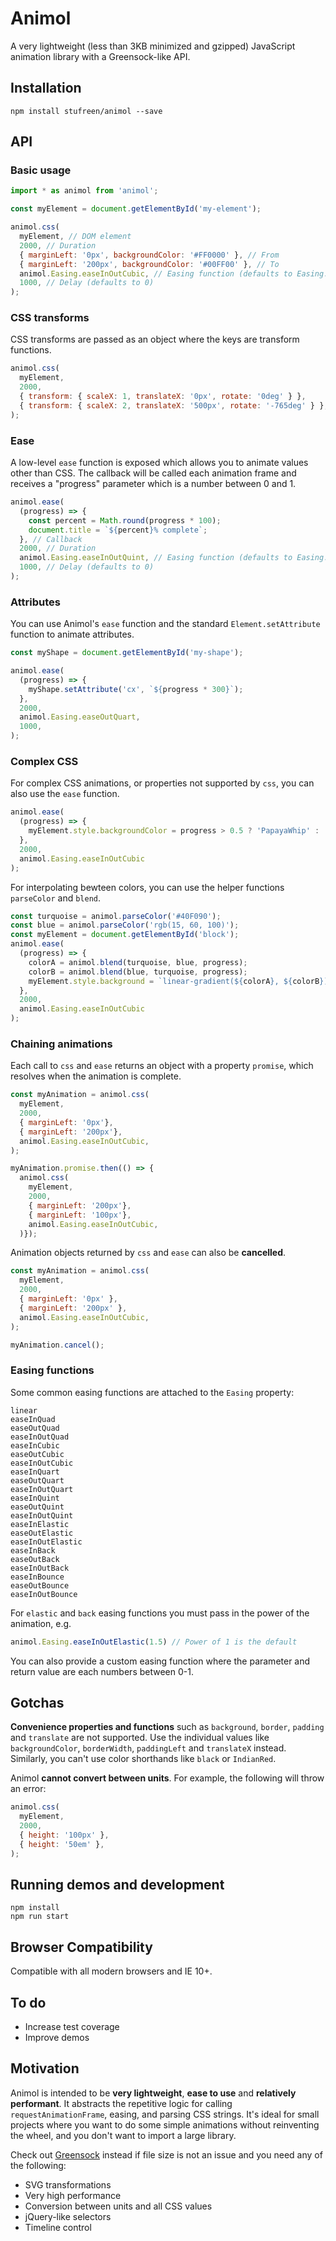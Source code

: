 # Animol

A very lightweight (less than 3KB minimized and gzipped) JavaScript animation library with a Greensock-like API.

## Installation
```
npm install stufreen/animol --save
```

## API

### Basic usage
```javascript
import * as animol from 'animol';

const myElement = document.getElementById('my-element');

animol.css(
  myElement, // DOM element
  2000, // Duration
  { marginLeft: '0px', backgroundColor: '#FF0000' }, // From
  { marginLeft: '200px', backgroundColor: '#00FF00' }, // To
  animol.Easing.easeInOutCubic, // Easing function (defaults to Easing.linear)
  1000, // Delay (defaults to 0)
);
```

### CSS transforms
CSS transforms are passed as an object where the keys are transform functions.

```javascript
animol.css(
  myElement,
  2000,
  { transform: { scaleX: 1, translateX: '0px', rotate: '0deg' } },
  { transform: { scaleX: 2, translateX: '500px', rotate: '-765deg' } },
);
```

### Ease
A low-level `ease` function is exposed which allows you to animate values other than CSS. The callback will be called each animation frame and receives a "progress" parameter which is a number between 0 and 1.

```javascript
animol.ease(
  (progress) => {
    const percent = Math.round(progress * 100);
    document.title = `${percent}% complete`;
  }, // Callback
  2000, // Duration
  animol.Easing.easeInOutQuint, // Easing function (defaults to Easing.linear)
  1000, // Delay (defaults to 0)
);
```

### Attributes
You can use Animol's `ease` function and the standard `Element.setAttribute` function to animate attributes.
```javascript
const myShape = document.getElementById('my-shape');

animol.ease(
  (progress) => {
    myShape.setAttribute('cx', `${progress * 300}`);
  },
  2000,
  animol.Easing.easeOutQuart,
  1000,
);
```

### Complex CSS
For complex CSS animations, or properties not supported by `css`, you can also use the `ease` function.
```javascript
animol.ease(
  (progress) => {
    myElement.style.backgroundColor = progress > 0.5 ? 'PapayaWhip' : 'Crimson';
  },
  2000,
  animol.Easing.easeInOutCubic
);
```

For interpolating bewteen colors, you can use the helper functions `parseColor` and `blend`.
```javascript
const turquoise = animol.parseColor('#40F090');
const blue = animol.parseColor('rgb(15, 60, 100)');
const myElement = document.getElementById('block');
animol.ease(
  (progress) => {
    colorA = animol.blend(turquoise, blue, progress);
    colorB = animol.blend(blue, turquoise, progress);
    myElement.style.background = `linear-gradient(${colorA}, ${colorB})`;
  },
  2000,
  animol.Easing.easeInOutCubic
);
```

### Chaining animations
Each call to `css` and `ease` returns an object with a property `promise`, which resolves when the animation is complete.
```javascript
const myAnimation = animol.css(
  myElement,
  2000,
  { marginLeft: '0px'},
  { marginLeft: '200px'},
  animol.Easing.easeInOutCubic,
);

myAnimation.promise.then(() => {
  animol.css(
    myElement,
    2000,
    { marginLeft: '200px'},
    { marginLeft: '100px'},
    animol.Easing.easeInOutCubic,
  )});
```

Animation objects returned by `css` and `ease` can also be **cancelled**.
```javascript
const myAnimation = animol.css(
  myElement,
  2000,
  { marginLeft: '0px' },
  { marginLeft: '200px' },
  animol.Easing.easeInOutCubic,
);

myAnimation.cancel();
```

### Easing functions
Some common easing functions are attached to the `Easing` property:
```
linear
easeInQuad
easeOutQuad
easeInOutQuad
easeInCubic
easeOutCubic
easeInOutCubic
easeInQuart
easeOutQuart
easeInOutQuart
easeInQuint
easeOutQuint
easeInOutQuint
easeInElastic
easeOutElastic
easeInOutElastic
easeInBack
easeOutBack
easeInOutBack
easeInBounce
easeOutBounce
easeInOutBounce
```

For `elastic` and `back` easing functions you must pass in the power of the animation, e.g.
```javascript
animol.Easing.easeInOutElastic(1.5) // Power of 1 is the default
```

You can also provide a custom easing function where the parameter and return value are each numbers between 0-1.

## Gotchas

**Convenience properties and functions** such as `background`, `border`, `padding` and `translate` are not supported. Use the individual values like `backgroundColor`, `borderWidth`, `paddingLeft` and `translateX` instead. Similarly, you can't use color shorthands like `black` or `IndianRed`.

Animol **cannot convert between units**. For example, the following will throw an error:
```javascript
animol.css(
  myElement,
  2000,
  { height: '100px' },
  { height: '50em' },
);
```

## Running demos and development
```
npm install
npm run start
```

## Browser Compatibility
Compatible with all modern browsers and IE 10+.

## To do
 * Increase test coverage
 * Improve demos

## Motivation
Animol is intended to be **very lightweight**, **ease to use** and **relatively performant**. It abstracts the repetitive logic for calling `requestAnimationFrame`, easing, and parsing CSS strings. It's ideal for small projects where you want to do some simple animations without reinventing the wheel, and you don't want to import a large library.

Check out [Greensock](https://greensock.com/) instead if file size is not an issue and you need any of the following:
 * SVG transformations
 * Very high performance
 * Conversion between units and all CSS values
 * jQuery-like selectors
 * Timeline control
